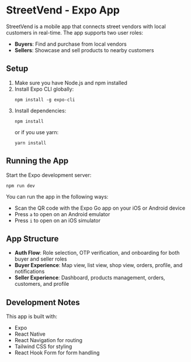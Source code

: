 # StreetVend - Expo App

StreetVend is a mobile app that connects street vendors with local customers in real-time. The app supports two user roles:
- **Buyers**: Find and purchase from local vendors
- **Sellers**: Showcase and sell products to nearby customers

## Setup

1. Make sure you have Node.js and npm installed
2. Install Expo CLI globally:
   ```
   npm install -g expo-cli
   ```
3. Install dependencies:
   ```
   npm install
   ```
   or if you use yarn:
   ```
   yarn install
   ```

## Running the App

Start the Expo development server:
```
npm run dev
```

You can run the app in the following ways:
- Scan the QR code with the Expo Go app on your iOS or Android device
- Press `a` to open on an Android emulator
- Press `i` to open on an iOS simulator

## App Structure

- **Auth Flow**: Role selection, OTP verification, and onboarding for both buyer and seller roles
- **Buyer Experience**: Map view, list view, shop view, orders, profile, and notifications
- **Seller Experience**: Dashboard, products management, orders, customers, and profile

## Development Notes

This app is built with:
- Expo
- React Native
- React Navigation for routing
- Tailwind CSS for styling
- React Hook Form for form handling 